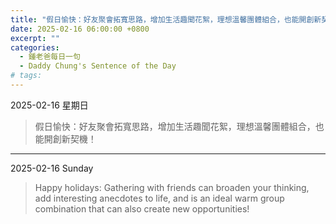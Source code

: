 ```yaml
---
title: "假日愉快：好友聚會拓寬思路，增加生活趣聞花絮，理想溫馨團體組合，也能開創新契機！ <br> Happy holidays: Gathering with friends can broaden your thinking, add interesting anecdotes to life, and is an ideal warm group combination that can also create new opportunities!"
date: 2025-02-16 06:00:00 +0800
excerpt: ""
categories:
  - 鍾老爸每日一句
  - Daddy Chung's Sentence of the Day
# tags:
---
```


2025-02-16 星期日

> 假日愉快：好友聚會拓寬思路，增加生活趣聞花絮，理想溫馨團體組合，也能開創新契機！

---

2025-02-16 Sunday

> Happy holidays: Gathering with friends can broaden your thinking, add interesting anecdotes to life, and is an ideal warm group combination that can also create new opportunities!
